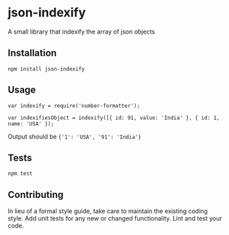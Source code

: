 # json-indexify
A small library that indexify the array of json objects

## Installation

  `npm install json-indexify`

## Usage

    var indexify = require('number-formatter');

    var indexifiesObject = indexify([{ id: 91, value: 'India' }, { id: 1, name: 'USA' });
  
  
  Output should be `{'1': 'USA', '91': 'India'}`


## Tests

  `npm test`

## Contributing

In lieu of a formal style guide, take care to maintain the existing coding style. Add unit tests for any new or changed functionality. Lint and test your code.
